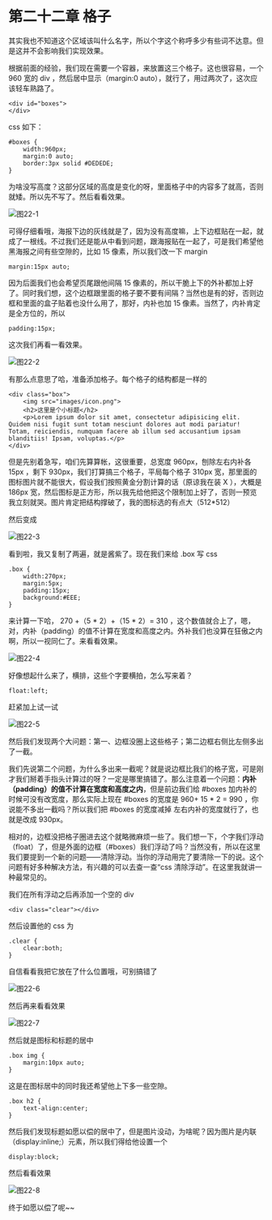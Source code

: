 第二十二章 格子
===

其实我也不知道这个区域该叫什么名字，所以个字这个称呼多少有些词不达意。但是这并不会影响我们实现效果。

根据前面的经验，我们现在需要一个容器，来放置这三个格子。这也很容易，一个 960 宽的 div ，然后居中显示（margin:0 auto），就行了，用过两次了，这次应该轻车熟路了。

	<div id="boxes">
	</div>

css 如下：

	#boxes {
		width:960px;
		margin:0 auto;
		border:3px solid #DEDEDE;
	}

为啥没写高度？这部分区域的高度是变化的呀，里面格子中的内容多了就高，否则就矮。所以先不写了。然后看看效果。

![图22-1](images/22-1.png)

可得仔细看哦，海报下边的灰线就是了，因为没有高度嘛，上下边框贴在一起，就成了一根线。不过我们还是能从中看到问题，跟海报贴在一起了，可是我们希望他黑海报之间有些空隙的，比如 15 像素，所以我们改一下 margin

	margin:15px auto;

因为后面我们也会希望页尾跟他间隔 15 像素的，所以干脆上下的外补都加上好了。同时我们想，这个边框跟里面的格子要不要有间隔？当然也是有的好，否则边框和里面的盒子贴着也没什么用了，那好，内补也加 15 像素。当然了，内补肯定是全方位的，所以

	padding:15px;

这次我们再看一看效果。

![图22-2](images/22-2.png)

有那么点意思了哈，准备添加格子。每个格子的结构都是一样的

	<div class="box">
		<img src="images/icon.png">
		<h2>这里是个小标题</h2>
		<p>Lorem ipsum dolor sit amet, consectetur adipisicing elit. Quidem nisi fugit sunt totam nesciunt dolores aut modi pariatur! Totam, reiciendis, numquam facere ab illum sed accusantium ipsam blanditiis! Ipsam, voluptas.</p>
	</div>

但是先别着急写，咱们先算算帐，这很重要，总宽度 960px，刨除左右内补各 15px ，剩下 930px，我们打算搞三个格子，平局每个格子 310px 宽，那里面的图标图片就不能很大，假设我们按照黄金分割计算的话（原谅我在装 X ），大概是 186px 宽，然后图标是正方形，所以我先给他把这个限制加上好了，否则一预览我立刻就哭。图片肯定把结构撑破了，我的图标选的有点大（512*512）

然后变成

![图22-3](images/22-3.png)

看到啦，我又复制了两遍，就是酱紫了。现在我们来给 .box 写 css

	.box {
		width:270px;
		margin:5px;
		padding:15px;
		background:#EEE;
	}

来计算一下哈， 270 +（5 * 2）+（15 * 2）= 310 ，这个数值就合上了，嗯，对，内补（padding）的值不计算在宽度和高度之内。外补我们也没算在狂傲之内啊，所以一视同仁了。来看看效果。

![图22-4](images/22-4.png)

好像想起什么来了，横排，这些个字要横拍，怎么写来着？

	float:left;

赶紧加上试一试

![图22-5](images/22-5.png)

然后我们发现两个大问题：第一、边框没圈上这些格子；第二边框右侧比左侧多出了一截。

我们先说第二个问题，为什么多出来一截呢？就是说边框比我们的格子宽，可是刚才我们掰着手指头计算过的呀？一定是哪里搞错了。那么注意着一个问题：**内补（padding）的值不计算在宽度和高度之内**，但是前边我们给 #boxes 加内补的时候可没有改宽度，那么实际上现在 #boxes 的宽度是 960+ 15 * 2 = 990 ，你说能不多出一截吗？所以我们把 #boxes 的宽度减掉 左右内补的宽度就行了，也就是改成 930px。

相对的，边框没把格子圈进去这个就略微麻烦一些了。我们想一下，个字我们浮动（float）了，但是外面的边框（#boxes）我们浮动了吗？当然没有，所以在这里我们要提到一个新的问题——清除浮动。当你的浮动用完了要清除一下的说。这个问题有好多种解决方法，有兴趣的可以去查一查“css 清除浮动”。在这里我就讲一种最常见的。

我们在所有浮动之后再添加一个空的 div

	<div class="clear"></div>

然后设置他的 css 为

	.clear {
		clear:both;
	}

自信看看我把它放在了什么位置哦，可别搞错了

![图22-6](images/22-6.png)

然后再来看看效果

![图22-7](images/22-7.png)

然后就是图标和标题的居中

	.box img {
		margin:10px auto;
	}

这是在图标居中的同时我还希望他上下多一些空隙。

	.box h2 {
		text-align:center;
	}

然后我们发现标题如愿以偿的居中了，但是图片没动，为啥昵？因为图片是内联（display:inline;）元素，所以我们得给他设置一个 

	display:block;

然后看看效果

![图22-8](images/22-8.png)

终于如愿以偿了呢~~